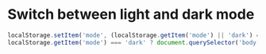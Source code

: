 # Switch between light and dark mode

```javascript
localStorage.setItem('mode', (localStorage.getItem('mode') || 'dark') === 'dark' ? 'bright' : 'dark');
localStorage.getItem('mode') === 'dark' ? document.querySelector('body').classList.add('dark') : document.querySelector('body').classList.remove('dark')
```